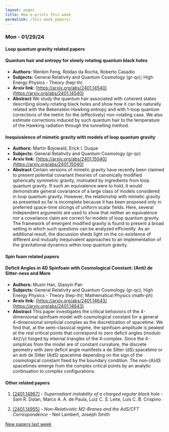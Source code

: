 ```yaml
---
layout: pages
title: New e-prints this week
permalink: /this_week_papers/
---
```




### Mon - 01/29/24

#### Loop quantum gravity related papers

#### **Quantum hair and entropy for slowly rotating quantum black holes**
 - **Authors:** Wenbin Feng, Roldao da Rocha, Roberto Casadio
 - **Subjects:** General Relativity and Quantum Cosmology (gr-qc); High Energy Physics - Theory (hep-th)
 - **Arxiv link:** [https://arxiv.org/abs/2401.14540](https://arxiv.org/abs/2401.14540)
 - **Abstract**
 We study the quantum hair associated with coherent states describing slowly rotating black holes and show how it can be naturally related with the Bekenstein-Hawking entropy and with 1-loop quantum corrections of the metric for the (effectively) non-rotating case. We also estimate corrections induced by such quantum hair to the temperature of the Hawking radiation through the tunnelling method. 

#### **Inequivalence of mimetic gravity with models of loop quantum gravity**
 - **Authors:** Martin Bojowald, Erick I. Duque
 - **Subjects:** General Relativity and Quantum Cosmology (gr-qc)
 - **Arxiv link:** [https://arxiv.org/abs/2401.15040](https://arxiv.org/abs/2401.15040)
 - **Abstract**
 Certain versions of mimetic gravity have recently been claimed to present potential covariant theories of canonically modified spherically symmetric gravity, motivated by ingredients from loop quantum gravity. If such an equivalence were to hold, it would demonstrate general covariance of a large class of models considered in loop quantum gravity. However, the relationship with mimetic gravity as presented so far is incomplete because it has been proposed only in preferred space-time slicings of uniform scalar fields. Here, several independent arguments are used to show that neither an equivalence nor a covariance claim are correct for models of loop quantum gravity. The framework of emergent modified gravity is found to present a broad setting in which such questions can be analyzed efficiently. As an additional result, the discussion sheds light on the co-existence of different and mutually inequivalent approaches to an implementation of the gravitational dynamics within loop quantum gravity. 

#### Spin foam related papers

#### **Deficit Angles in 4D Spinfoam with Cosmological Constant: (Anti) de  Sitter-ness and More**
 - **Authors:** Muxin Han, Qiaoyin Pan
 - **Subjects:** General Relativity and Quantum Cosmology (gr-qc); High Energy Physics - Theory (hep-th); Mathematical Physics (math-ph)
 - **Arxiv link:** [https://arxiv.org/abs/2401.14643](https://arxiv.org/abs/2401.14643)
 - **Abstract**
 This paper investigates the critical behaviors of the 4-dimensional spinfoam model with cosmological constant for a general 4-dimensional simplicial complex as the discretization of spacetime. We find that, at the semi-classical regime, the spinfoam amplitude is peaked at the real critical points that correspond to zero deficit angles (modulo $4\pi\mathbb{Z}/\gamma$) hinged by internal triangles of the 4-complex. Since the 4-simplices from the model are of constant curvature, the discrete geometry with zero deficit angle manifests a de Sitter (dS) spacetime or an anti de Sitter (AdS) spacetime depending on the sign of the cosmological constant fixed by the boundary condition. The non-(A)dS spacetimes emerge from the complex critical points by an analytic continuation to complex configurations. 



#### Other related papers

1. [[2401.14967]](https://arxiv.org/abs/2401.14967) - *Superradiant instability of a charged regular black hole* - Sam R. Dolan, Marco A. A. de Paula, Luiz C. S. Leite, Luís C. B. Crispino

1. [[2401.14955]](https://arxiv.org/abs/2401.14955) - *Non-Relativistic M2-Branes and the AdS/CFT Correspondence* - Neil Lambert, Joseph Smith






[New papers last week]({{site.url}}/archived/weekly/pre-prints/2024/01/29/archived_weekly_papers.html)